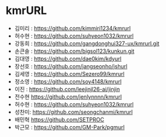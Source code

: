 # kmrURL
- 김미리 : https://github.com/kimmiri1234/kmrurl
- 허수현 : https://github.com/suhyeon1032/kmrurl
- 강동희 : https://github.com/gangdonghui327-ux/kmrurl.git
- 손큰솔 :  https://github.com/bigsol123/kunkun.git
- 김대영 : https://github.com/dae0kim/kdyurl
- 장선호 : https://github.com/jangseonho/jshurl
- 김세영 : https://github.com/Sezero99/kmrurl
- 정소영 : https://github.com/soy4148/kmrurl
- 이진 : https://github.com/leejinjl26-ai/jinjin
- 전수현 https://github.com/jenlynnnn/kmrurl
- 허수현 : https://github.com/suhyeon1032/kmrurl
- 성찬미: https://github.com/seongchanmi/kmrurl
- 배민혁 https://github.com/SETPROC
- 박근모 : https://github.com/GM-Park/pgmurl

